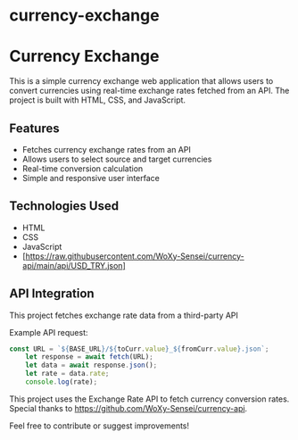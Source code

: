 # currency-exchange
# Currency Exchange

This is a simple currency exchange web application that allows users to convert currencies using real-time exchange rates fetched from an API. The project is built with HTML, CSS, and JavaScript.

## Features
- Fetches currency exchange rates from an API
- Allows users to select source and target currencies
- Real-time conversion calculation
- Simple and responsive user interface

## Technologies Used
- HTML
- CSS
- JavaScript
- [https://raw.githubusercontent.com/WoXy-Sensei/currency-api/main/api/USD_TRY.json]

  
## API Integration
This project fetches exchange rate data from a third-party API

Example API request:
```javascript
const URL = `${BASE_URL}/${toCurr.value}_${fromCurr.value}.json`;
    let response = await fetch(URL);
    let data = await response.json();
    let rate = data.rate;
    console.log(rate);
```

This project uses the Exchange Rate API to fetch currency conversion rates. Special thanks to https://github.com/WoXy-Sensei/currency-api.


Feel free to contribute or suggest improvements!

